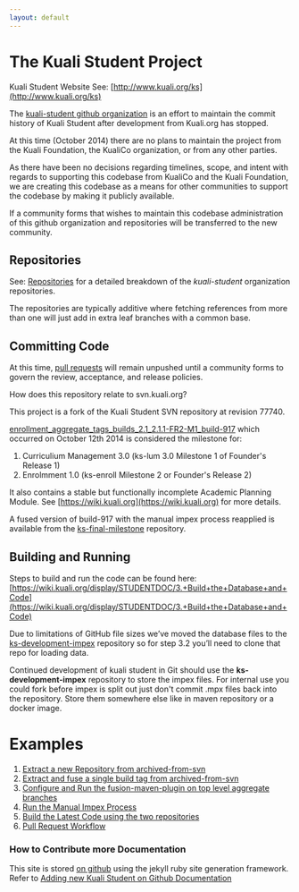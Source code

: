 ```yaml
---
layout: default
---
```


# The Kuali Student Project

Kuali Student Website
See: [http://www.kuali.org/ks](http://www.kuali.org/ks)

The [kuali-student github organization](https://github.com/kuali-student) is an effort to maintain the commit history of Kuali Student after development from Kuali.org has stopped.  

At this time (October 2014) there are no plans to maintain the project from the Kuali Foundation, the KualiCo organization, or from any other parties.  

As there have been no decisions regarding timelines, scope, and intent with regards to supporting this codebase from KualiCo and the Kuali Foundation, we are creating this codebase as a means for other communities to support the codebase by making it publicly available.  

If a community forms that wishes to maintain this codebase administration of this github organization and repositories will be transferred to the new community.

## Repositories

See: [Repositories](repositories.html) for a detailed breakdown of the *kuali-student* organization repositories.

The repositories are typically additive where fetching references from more than one will just add in extra leaf branches with a common base.

## Committing Code

At this time, [pull requests](examples/pull-request-workflow.html) will remain unpushed until a community forms to govern the review, acceptance, and release policies.

How does this repository relate to svn.kuali.org?

This project is a fork of the Kuali Student SVN repository at revision 77740.

[enrollment_aggregate_tags_builds_2.1_2.1.1-FR2-M1_build-917](https://github.com/kuali-student/archived-from-svn/tree/enrollment_aggregate_tags_builds_student-2.1_2.1.1-FR2-M1_build-917)
 which occurred on October 12th 2014 is considered the milestone for:

1. Curriculium Management 3.0 (ks-lum 3.0 Milestone 1 of Founder's Release 1)
2. Enrolmment 1.0 (ks-enroll Milestone 2 or Founder's Release 2)

It also contains a stable but functionally incomplete Academic Planning Module.  See [https://wiki.kuali.org](https://wiki.kuali.org) for more details.

A fused version of build-917 with the manual impex process reapplied is available from the [ks-final-milestone](https://github.com/kuali-student/ks-final-milestone) repository.  

  
## Building and Running

Steps to build and run the code can be found here: [https://wiki.kuali.org/display/STUDENTDOC/3.+Build+the+Database+and+Code](https://wiki.kuali.org/display/STUDENTDOC/3.+Build+the+Database+and+Code)


Due to limitations of GitHub file sizes we’ve moved the database files to the [ks-development-impex](https://github.com/kuali-student/ks-development-impex) repository so for step 3.2 you’ll need to clone that repo for loading data.  

Continued development of kuali student in Git should use the **ks-development-impex** repository to store the impex files.   For internal use you could fork before impex is split out just don't commit .mpx files back into the repository.  Store them somewhere else like in maven repository or a docker image.

# Examples

1. [Extract a new Repository from archived-from-svn](examples/extract-new-repo.html)
2. [Extract and fuse a single build tag from archived-from-svn](examples/extract-and-fuse-a-build-tag.html)
3. [Configure and Run the fusion-maven-plugin on top level aggregate branches](examples/configure-fusion-maven-plugin.html)
4. [Run the Manual Impex Process](examples/impex.html)
5. [Build the Latest Code using the two repositories](examples/build-dual-repos.html)
6. [Pull Request Workflow](examples/pull-request-workflow.html)

### How to Contribute more Documentation

This site is stored [on github](https://github.com/kuali-student/kuali-student.github.io) using the jekyll ruby site generation framework.  Refer to [Adding new Kuali Student on Github Documentation](site/contribute.html)


